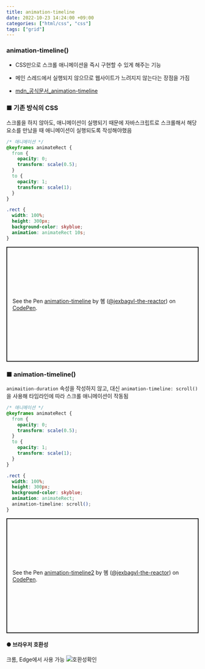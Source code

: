 ```yaml
---
title: animation-timeline
date: 2022-10-23 14:24:00 +09:00
categories: ["html/css", "css"]
tags: ["grid"]
---
```


### animation-timeline()

- CSS만으로 스크롤 애니메이션을 즉시 구현할 수 있게 해주는 기능

- 메인 스레드에서 실행되지 않으므로 웹사이트가 느려지지 않는다는 장점을 가짐

- [mdn\_공식문서\_animation-timeline](https://developer.mozilla.org/en-US/docs/Web/CSS/animation-timeline)

### ■ 기존 방식의 CSS

스크롤을 하지 않아도, 애니메이션이 실행되기 때문에 자바스크립트로 스크롤해서 해당 요소를 만났을 때 애니메이션이 실행되도록 작성해야했음

```css
/* 애니메이션 */
@keyframes animateRect {
  from {
    opacity: 0;
    transform: scale(0.5);
  }
  to {
    opacity: 1;
    transform: scale(1);
  }
}

.rect {
  width: 100%;
  height: 300px;
  background-color: skyblue;
  animation: animateRect 10s;
}
```

<p class="codepen" data-height="300" data-default-tab="css,result" data-slug-hash="mdvdapm" data-user="jexbagvl-the-reactor" style="height: 300px; box-sizing: border-box; display: flex; align-items: center; justify-content: center; border: 2px solid; margin: 1em 0; padding: 1em;">
  <span>See the Pen <a href="https://codepen.io/jexbagvl-the-reactor/pen/mdvdapm">
  animation-timeline</a> by 혬 (<a href="https://codepen.io/jexbagvl-the-reactor">@jexbagvl-the-reactor</a>)
  on <a href="https://codepen.io">CodePen</a>.</span>
</p>
<script async src="https://cpwebassets.codepen.io/assets/embed/ei.js"></script>

### ■ animation-timeline()

`animaition-duration` 속성을 작성하지 않고, 대신 `animation-timeline: scroll()`을 사용해 타임라인에 따라 스크롤 애니메이션이 작동됨

```css
/* 애니메이션 */
@keyframes animateRect {
  from {
    opacity: 0;
    transform: scale(0.5);
  }
  to {
    opacity: 1;
    transform: scale(1);
  }
}

.rect {
  width: 100%;
  height: 300px;
  background-color: skyblue;
  animation: animateRect;
  animation-timeline: scroll();
}
```

<p class="codepen" data-height="300" data-default-tab="css,result" data-slug-hash="JjxjwZG" data-user="jexbagvl-the-reactor" style="height: 300px; box-sizing: border-box; display: flex; align-items: center; justify-content: center; border: 2px solid; margin: 1em 0; padding: 1em;">
  <span>See the Pen <a href="https://codepen.io/jexbagvl-the-reactor/pen/JjxjwZG">
  animation-timeline2</a> by 혬 (<a href="https://codepen.io/jexbagvl-the-reactor">@jexbagvl-the-reactor</a>)
  on <a href="https://codepen.io">CodePen</a>.</span>
</p>
<script async src="https://cpwebassets.codepen.io/assets/embed/ei.js"></script>

#### ● 브라우저 호환성

크롬, Edge에서 사용 가능
![호환성확인](https://github.com/hyemin12/hyemin12.github.io/assets/66300732/7368e455-e319-4e78-a4a8-58171bd289ad)
